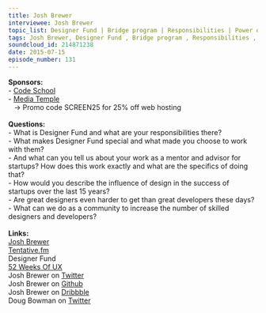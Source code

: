 ```yaml
--- 
title: Josh Brewer
interviewee: Josh Brewer
topic_list: Designer Fund | Bridge program | Responsibilities | Power of design | Startup mentor / advisor | Design influence | Kleiner Perkins | Apple | Jobs & Ive | Chances for success | Hiring designers | Sales & Marketing | U.S. colleges | Industry pace
tags: Josh Brewer, Designer Fund , Bridge program , Responsibilities , Power of design , Startup mentor / advisor , Design influence , Kleiner Perkins , Apple , Jobs  Ive , Chances for success , Hiring designers , Sales  Marketing , U.S. colleges , Industry pace
soundcloud_id: 214871238
date: 2015-07-15
episode_number: 131
---
```

 
<p class="show_notes_display"><b>Sponsors:<br></b>- <a rel="nofollow" target="_blank" href="https://www.codeschool.com/">Code School</a><b><br></b>- <a rel="nofollow" target="_blank" href="http://mediatemple.net/?utm_source=BetweenScreens&amp;utm_medium=podcast&amp;utm_campaign=SCREEN25">Media Temple</a><b><br></b><span>   -&gt; Promo code SCREEN25 for 25% off web hosting<br></span><b><br>Questions:</b><br>- What is Designer Fund and what are your responsibilities there?<br>- What makes Designer Fund special and what made you choose to work with them?<br>- And what can you tell us about your work as a mentor and advisor for startups? How does this work exactly and what are the specifics of doing that?<br>- How would you describe the influence of design in the success of startups over the last 15 years?<br>- Are great designers even harder to get than great developers these days?<br>- What can we do as a community to increase the number of skilled designers and developers?<br><br><b>Links:</b><br><a rel="nofollow" target="_blank" href="http://jbrewer.me/">Josh Brewer</a><br><a rel="nofollow" target="_blank" href="http://tentative.fm/">Tentative.fm</a><br><a rel="nofollow" target="_blank">Designer Fund</a><br><a rel="nofollow" target="_blank" href="http://52weeksofux.com/">52 Weeks Of UX</a><br>Josh Brewer on <a rel="nofollow" target="_blank" href="https://twitter.com/jbrewer">Twitter</a><br>Josh Brewer on <a rel="nofollow" target="_blank" href="https://github.com/jbrewer">Github</a><br>Josh Brewer on <a rel="nofollow" target="_blank" href="https://dribbble.com/jbrewer">Dribbble</a><br>Doug Bowman on <a rel="nofollow" target="_blank" href="https://twitter.com/stop">Twitter</a><br></p>

